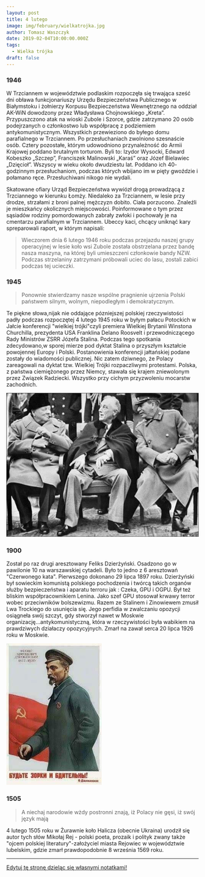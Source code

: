 ```yaml
---
layout: post
title: 4 lutego
image: img/february/wielkatrojka.jpg
author: Tomasz Waszczyk
date: 2019-02-04T10:00:00.000Z
tags:
  - Wielka trójka
draft: false
---
```


### 1946

W Trzciannem w województwie podlaskim rozpoczęła się trwająca sześć dni obława funkcjonariuszy Urzędu Bezpieczeństwa Publicznego w Białymstoku i żołnierzy Korpusu Bezpieczeństwa Wewnętrznego na oddział AK-WiN dowodzony przez Władysława Chojnowskiego „Kreta”.
Przypuszczono atak na wioski Zubole i Szorce, gdzie zatrzymano 20 osób podejrzanych o członkostwo lub współpracę z podziemiem antykomunistycznym. Wszystkich przewieziono do byłego domu parafialnego w Trzciannem. Po przesłuchaniach zwolniono szesnaście osób. Cztery pozostałe, którym udowodniono przynależność do Armii Krajowej poddano brutalnym torturom. Byli to: Izydor Wysocki, Edward Kobeszko „Szczep”, Franciszek Malinowski „Karaś” oraz Józef Bielawiec „Dzięcioł”. Wszyscy w wieku około dwudziestu lat. Poddano ich 40- godzinnym przesłuchaniom, podczas których wbijano im w pięty gwoździe i połamano ręce. Przesłuchiwani nikogo nie wydali.

Skatowane ofiary Urząd Bezpieczeństwa wywiózł drogą prowadzącą z Trzciannego w kierunku Łomży. Niedaleko za Trzciannem, w lesie przy drodze, strzałami z broni palnej mężczyzn dobito. Ciała porzucono. Znaleźli je mieszkańcy okolicznych miejscowości. Poinformowane o tym przez sąsiadów rodziny pomordowanych zabrały zwłoki i pochowały je na cmentarzu parafialnym w Trzciannem.
Ubeccy kaci, chcący uniknąć kary spreparowali raport, w którym napisali:
> Wieczorem dnia 6 lutego 1946 roku podczas przejazdu naszej grupy operacyjnej w lesie koło wsi Zubole została obstrzelana przez bandę nasza maszyna, na której byli umieszczeni członkowie bandy NZW. Podczas strzelaniny zatrzymani próbowali uciec do lasu, zostali zabici podczas tej ucieczki.

### 1945

> Ponownie stwierdzamy nasze wspólne pragnienie ujrzenia Polski państwem silnym, wolnym, niepodległym i demokratycznym.

Te piękne słowa,nijak nie oddające pózniejszej polskiej rzeczywistości padły podczas rozpoczętej 4 lutego 1945 roku w byłym pałacu Potockich w Jałcie konferencji "wielkiej trójki"czyli premiera Wielkiej Brytanii Winstona Churchilla, prezydenta USA Franklina Delano Roosvelt i przewodniczącego Rady Ministrów ZSRR Józefa Stalina.
Podczas tego spotkania zdecydowano,w sporej mierze pod dyktat Stalina o przyszłym kształcie powojennej Europy i Polski.
Postanowienia konferencji jałtańskiej podane
zostały do wiadomości publicznej. Nic zatem
dziwnego, że Polacy zareagowali na dyktat tzw.
Wielkiej Trójki rozpaczliwymi protestami. Polska, z państwa ciemiężonego przez Niemcy, stawała się krajem zniewolonym przez Związek
Radziecki. Wszystko przy cichym przyzwoleniu
mocarstw zachodnich.

<img src="./img/february/wielkatrojka.jpg"/><br>

### 1900

Został po raz drugi aresztowany Feliks Dzierżyński. Osadzono go w pawilonie 10 na warszawskiej cytadeli. Było to jedno z 6 aresztowań "Czerwonego
kata". Pierwszego dokonano 29 lipca 1897 roku.
Dzierżyński był sowieckim komunistą polskiego pochodzenia i twórcą takich organów służby bezpieczeństwa i aparatu terroru jak : Czeka, GPU i OGPU. Był też bliskim współpracownikiem Lenina. Jako szef GPU stosował krwawy terror wobec przeciwników bolszewizmu. Razem ze Stalinem i Zinowiewem zmusił Lwa Trockiego do
usunięcia się. Jego perfidia w zwalczaniu opozycji osiągneła swój szczyt, gdy stworzył nawet w Moskwie organizację...antykomunistyczną, która w
rzeczywistości była wabikiem na prawdziwych
działaczy opozycyjnych.
Zmarł na zawał serca 20 lipca 1926 roku w Moskwie.

<img src="./img/february/dzierzynski.jpg"/><br>

### 1505

> A niechaj narodowie wżdy postronni znają, iż Polacy nie gęsi, iż swój język mają

4 lutego 1505 roku w Żurawnie koło Halicza (obecnie Ukraina) urodził się autor tych słów Mikołaj Rej - polski poeta, prozaik i polityk zwany także "ojcem polskiej literatury"-założyciel miasta Rejowiec w województwie lubelskim, gdzie zmarł prawdopodobnie 8 września 1569 roku.

---

<a href="https://github.com/TomaszWaszczyk/historia.waszczyk.com/edit/master/src/content/february-4.md" target="_blank">Edytuj tę stronę dzieląc się własnymi notatkami!</a>
